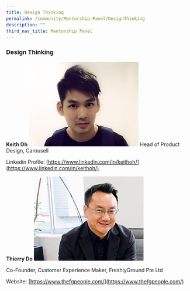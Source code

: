 ```yaml
---
title: Design Thinking
permalink: /community/Mentorship-Panel/DesignThinking
description: ""
third_nav_title: Mentorship Panel
---
```

### Design Thinking

**Keith Oh**
![Alt text for image on Isomer site](/images/KeithOh.JPG)
Head of Product Design, Carousell 

Linkedin Profile: [https://www.linkedin.com/in/keithoh/](https://www.linkedin.com/in/keithoh/)

**Thierry Do**
![Alt text for image on Isomer site](/images/ThierryDo.jpg)

Co-Founder, Customer Experience Maker, FreshlyGround Pte Ltd

Website: [https://www.thefgpeople.com/](https://www.thefgpeople.com/)